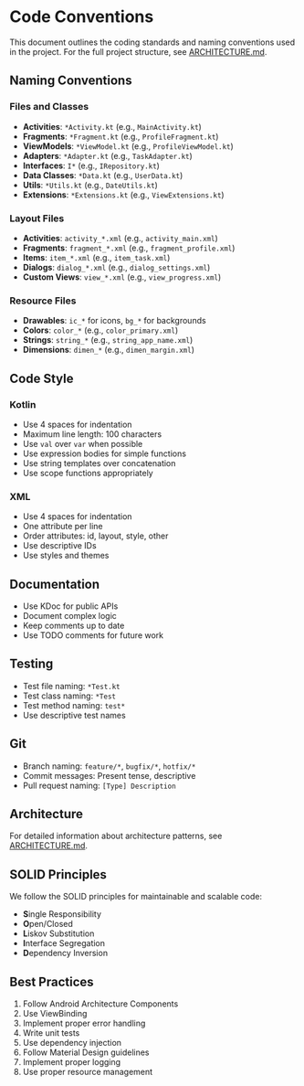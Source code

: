 # Code Conventions

This document outlines the coding standards and naming conventions used in the project. For the full project structure, see [ARCHITECTURE.md](ARCHITECTURE.md).

## Naming Conventions

### Files and Classes
- **Activities**: `*Activity.kt` (e.g., `MainActivity.kt`)
- **Fragments**: `*Fragment.kt` (e.g., `ProfileFragment.kt`)
- **ViewModels**: `*ViewModel.kt` (e.g., `ProfileViewModel.kt`)
- **Adapters**: `*Adapter.kt` (e.g., `TaskAdapter.kt`)
- **Interfaces**: `I*` (e.g., `IRepository.kt`)
- **Data Classes**: `*Data.kt` (e.g., `UserData.kt`)
- **Utils**: `*Utils.kt` (e.g., `DateUtils.kt`)
- **Extensions**: `*Extensions.kt` (e.g., `ViewExtensions.kt`)

### Layout Files
- **Activities**: `activity_*.xml` (e.g., `activity_main.xml`)
- **Fragments**: `fragment_*.xml` (e.g., `fragment_profile.xml`)
- **Items**: `item_*.xml` (e.g., `item_task.xml`)
- **Dialogs**: `dialog_*.xml` (e.g., `dialog_settings.xml`)
- **Custom Views**: `view_*.xml` (e.g., `view_progress.xml`)

### Resource Files
- **Drawables**: `ic_*` for icons, `bg_*` for backgrounds
- **Colors**: `color_*` (e.g., `color_primary.xml`)
- **Strings**: `string_*` (e.g., `string_app_name.xml`)
- **Dimensions**: `dimen_*` (e.g., `dimen_margin.xml`)

## Code Style

### Kotlin
- Use 4 spaces for indentation
- Maximum line length: 100 characters
- Use `val` over `var` when possible
- Use expression bodies for simple functions
- Use string templates over concatenation
- Use scope functions appropriately

### XML
- Use 4 spaces for indentation
- One attribute per line
- Order attributes: id, layout, style, other
- Use descriptive IDs
- Use styles and themes

## Documentation
- Use KDoc for public APIs
- Document complex logic
- Keep comments up to date
- Use TODO comments for future work

## Testing
- Test file naming: `*Test.kt`
- Test class naming: `*Test`
- Test method naming: `test*`
- Use descriptive test names

## Git
- Branch naming: `feature/*`, `bugfix/*`, `hotfix/*`
- Commit messages: Present tense, descriptive
- Pull request naming: `[Type] Description`

## Architecture
For detailed information about architecture patterns, see [ARCHITECTURE.md](ARCHITECTURE.md).

## SOLID Principles
We follow the SOLID principles for maintainable and scalable code:
- **S**ingle Responsibility
- **O**pen/Closed
- **L**iskov Substitution
- **I**nterface Segregation
- **D**ependency Inversion

## Best Practices
1. Follow Android Architecture Components
2. Use ViewBinding
3. Implement proper error handling
4. Write unit tests
5. Use dependency injection
6. Follow Material Design guidelines
7. Implement proper logging
8. Use proper resource management 